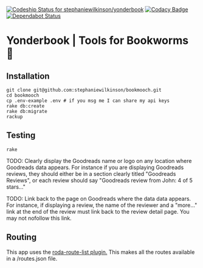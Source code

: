 [ ![Codeship Status for stephaniewilkinson/yonderbook](https://app.codeship.com/projects/859f6a90-2275-0136-c761-0e1a22c436f6/status?branch=master)](https://app.codeship.com/projects/286021)
[![Codacy Badge](https://api.codacy.com/project/badge/Grade/b69966957416487bafd98162e8179c3b)](https://app.codacy.com/app/stephaniewilkinson/yonderbook?utm_source=github.com&utm_medium=referral&utm_content=stephaniewilkinson/yonderbook&utm_campaign=badger)
[![Dependabot Status](https://api.dependabot.com/badges/status?host=github&repo=stephaniewilkinson/yonderbook)](https://dependabot.com)


# Yonderbook | Tools for Bookworms 📒
## Installation

```
git clone git@github.com:stephaniewilkinson/bookmooch.git
cd bookmooch
cp .env-example .env # if you msg me I can share my api keys
rake db:create
rake db:migrate
rackup
```

## Testing

`rake`

TODO: Clearly display the Goodreads name or logo on any location where Goodreads data appears. For instance if you are displaying Goodreads reviews, they should either be in a section clearly titled "Goodreads Reviews", or each review should say "Goodreads review from John: 4 of 5 stars..."

TODO: Link back to the page on Goodreads where the data data appears. For instance, if displaying a review, the name of the reviewer and a "more..." link at the end of the review must link back to the review detail page. You may not nofollow this link.

## Routing

This app uses the [roda-route-list plugin.](https://github.com/jeremyevans/roda-route_list) This makes all the routes available in a /routes.json file.
